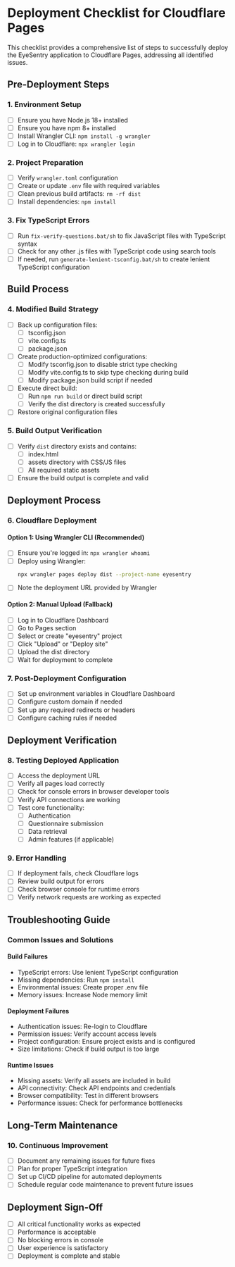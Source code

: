 # Deployment Checklist for Cloudflare Pages

This checklist provides a comprehensive list of steps to successfully deploy the EyeSentry application to Cloudflare Pages, addressing all identified issues.

## Pre-Deployment Steps

### 1. Environment Setup

- [ ] Ensure you have Node.js 18+ installed
- [ ] Ensure you have npm 8+ installed
- [ ] Install Wrangler CLI: `npm install -g wrangler`
- [ ] Log in to Cloudflare: `npx wrangler login`

### 2. Project Preparation

- [ ] Verify `wrangler.toml` configuration
- [ ] Create or update `.env` file with required variables
- [ ] Clean previous build artifacts: `rm -rf dist`
- [ ] Install dependencies: `npm install`

### 3. Fix TypeScript Errors

- [ ] Run `fix-verify-questions.bat/sh` to fix JavaScript files with TypeScript syntax
- [ ] Check for any other .js files with TypeScript code using search tools
- [ ] If needed, run `generate-lenient-tsconfig.bat/sh` to create lenient TypeScript configuration

## Build Process

### 4. Modified Build Strategy

- [ ] Back up configuration files:
  - [ ] tsconfig.json
  - [ ] vite.config.ts
  - [ ] package.json
- [ ] Create production-optimized configurations:
  - [ ] Modify tsconfig.json to disable strict type checking
  - [ ] Modify vite.config.ts to skip type checking during build
  - [ ] Modify package.json build script if needed
- [ ] Execute direct build:
  - [ ] Run `npm run build` or direct build script
  - [ ] Verify the dist directory is created successfully
- [ ] Restore original configuration files

### 5. Build Output Verification

- [ ] Verify `dist` directory exists and contains:
  - [ ] index.html
  - [ ] assets directory with CSS/JS files
  - [ ] All required static assets
- [ ] Ensure the build output is complete and valid

## Deployment Process

### 6. Cloudflare Deployment

#### Option 1: Using Wrangler CLI (Recommended)

- [ ] Ensure you're logged in: `npx wrangler whoami`
- [ ] Deploy using Wrangler:
  ```bash
  npx wrangler pages deploy dist --project-name eyesentry
  ```
- [ ] Note the deployment URL provided by Wrangler

#### Option 2: Manual Upload (Fallback)

- [ ] Log in to Cloudflare Dashboard
- [ ] Go to Pages section
- [ ] Select or create "eyesentry" project
- [ ] Click "Upload" or "Deploy site"
- [ ] Upload the dist directory
- [ ] Wait for deployment to complete

### 7. Post-Deployment Configuration

- [ ] Set up environment variables in Cloudflare Dashboard
- [ ] Configure custom domain if needed
- [ ] Set up any required redirects or headers
- [ ] Configure caching rules if needed

## Deployment Verification

### 8. Testing Deployed Application

- [ ] Access the deployment URL
- [ ] Verify all pages load correctly
- [ ] Check for console errors in browser developer tools
- [ ] Verify API connections are working
- [ ] Test core functionality:
  - [ ] Authentication
  - [ ] Questionnaire submission
  - [ ] Data retrieval
  - [ ] Admin features (if applicable)

### 9. Error Handling

- [ ] If deployment fails, check Cloudflare logs
- [ ] Review build output for errors
- [ ] Check browser console for runtime errors
- [ ] Verify network requests are working as expected

## Troubleshooting Guide

### Common Issues and Solutions

#### Build Failures

- TypeScript errors: Use lenient TypeScript configuration
- Missing dependencies: Run `npm install`
- Environmental issues: Create proper .env file
- Memory issues: Increase Node memory limit

#### Deployment Failures

- Authentication issues: Re-login to Cloudflare
- Permission issues: Verify account access levels
- Project configuration: Ensure project exists and is configured
- Size limitations: Check if build output is too large

#### Runtime Issues

- Missing assets: Verify all assets are included in build
- API connectivity: Check API endpoints and credentials
- Browser compatibility: Test in different browsers
- Performance issues: Check for performance bottlenecks

## Long-Term Maintenance

### 10. Continuous Improvement

- [ ] Document any remaining issues for future fixes
- [ ] Plan for proper TypeScript integration
- [ ] Set up CI/CD pipeline for automated deployments
- [ ] Schedule regular code maintenance to prevent future issues

## Deployment Sign-Off

- [ ] All critical functionality works as expected
- [ ] Performance is acceptable
- [ ] No blocking errors in console
- [ ] User experience is satisfactory
- [ ] Deployment is complete and stable